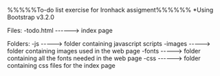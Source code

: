 %%%%%To-do list exercise for Ironhack assigment%%%%%%
*Using Bootstrap v3.2.0 

Files:
-todo.html ------> index page

Folders:
-js -----> folder containing javascript scripts
-images -----> folder containing images used in the web page
-fonts -----> folder containing all the fonts needed in the web page
-css ------> folder containing css files for the index page
